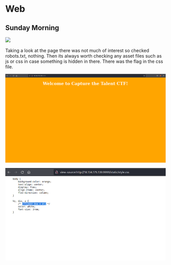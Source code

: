 # Web

## Sunday Morning

[<img src="img/sunday_morning_chall.png"
  style="width: 800px;"/>](img/sunday_morning_chall.png)

Taking a look at the page there was not much of interest so checked robots.txt, nothing.  Then its always worth checking any asset files such as js or css in case something is hidden in there.  There was the flag in the css file.

[<img src="img/sunday_morning_site.png"
  style="width: 800px;"/>](img/sunday_morning_site.png)

[<img src="img/sunday_morning_answer.png"
  style="width: 800px;"/>](img/sunday_morning_answer.png)